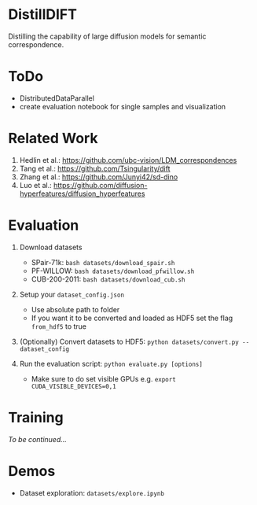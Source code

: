 # DistillDIFT
Distilling the capability of large diffusion models for semantic correspondence.

# ToDo
- DistributedDataParallel
- create evaluation notebook for single samples and visualization

# Related Work
1. Hedlin et al.: https://github.com/ubc-vision/LDM_correspondences
2. Tang et al.: https://github.com/Tsingularity/dift
3. Zhang et al.: https://github.com/Junyi42/sd-dino
4. Luo et al.: https://github.com/diffusion-hyperfeatures/diffusion_hyperfeatures

# Evaluation

1. Download datasets
    - SPair-71k: `bash datasets/download_spair.sh`
    - PF-WILLOW: `bash datasets/download_pfwillow.sh`
    - CUB-200-2011: `bash datasets/download_cub.sh`

2. Setup your `dataset_config.json`
    - Use absolute path to folder
    - If you want it to be converted and loaded as HDF5 set the flag `from_hdf5` to true

3. (Optionally) Convert datasets to HDF5: `python datasets/convert.py --dataset_config`

4. Run the evaluation script: `python evaluate.py [options]`
    - Make sure to do set visible GPUs e.g. `export CUDA_VISIBLE_DEVICES=0,1`

# Training

_To be continued..._

# Demos

- Dataset exploration: `datasets/explore.ipynb`